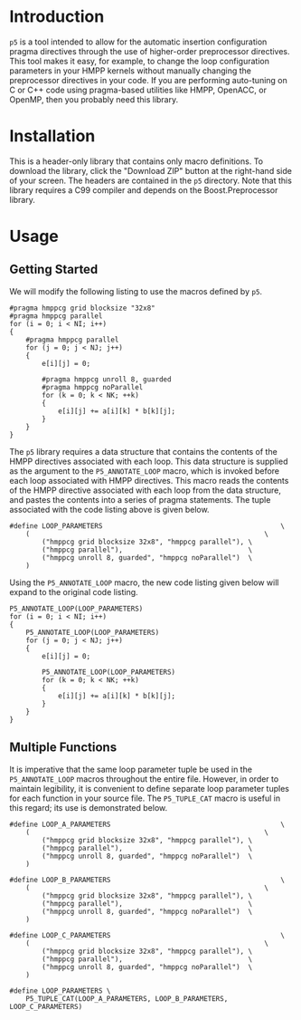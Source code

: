 <!--
  ** File Name:	README.md
  ** Author:	Aditya Ramesh
  ** Date:	07/28/2013
  ** Contact:	_@adityaramesh.com
-->

# Introduction

`p5` is a tool intended to allow for the automatic insertion configuration
pragma directives through the use of higher-order preprocessor directives. This
tool makes it easy, for example, to change the loop configuration parameters in
your HMPP kernels without manually changing the preprocessor directives in your
code. If you are performing auto-tuning on C or C++ code using pragma-based
utilities like HMPP, OpenACC, or OpenMP, then you probably need this library.

# Installation

This is a header-only library that contains only macro definitions. To download
the library, click the "Download ZIP" button at the right-hand side of your
screen. The headers are contained in the `p5` directory. Note that this
library requires a C99 compiler and depends on the Boost.Preprocessor library.

# Usage

## Getting Started

We will modify the following listing to use the macros defined by `p5`.

	#pragma hmppcg grid blocksize "32x8"
	#pragma hmppcg parallel
	for (i = 0; i < NI; i++)
	{
		#pragma hmppcg parallel
		for (j = 0; j < NJ; j++)
		{
			e[i][j] = 0;

			#pragma hmppcg unroll 8, guarded
			#pragma hmppcg noParallel
			for (k = 0; k < NK; ++k)
			{
				e[i][j] += a[i][k] * b[k][j];
			}
		}
	}

The `p5` library requires a data structure that contains the contents of the
HMPP directives associated with each loop. This data structure is supplied as
the argument to the `P5_ANNOTATE_LOOP` macro, which is invoked before each
loop associated with HMPP directives. This macro reads the contents of the HMPP
directive associated with each loop from the data structure, and pastes the
contents into a series of pragma statements. The tuple associated with the code
listing above is given below.

	#define LOOP_PARAMETERS                                            \
		(                                                          \
			("hmppcg grid blocksize 32x8", "hmppcg parallel"), \
			("hmppcg parallel"),                               \
			("hmppcg unroll 8, guarded", "hmppcg noParallel")  \
		)

Using the `P5_ANNOTATE_LOOP` macro, the new code listing given below will
expand to the original code listing.

	P5_ANNOTATE_LOOP(LOOP_PARAMETERS)
	for (i = 0; i < NI; i++)
	{
		P5_ANNOTATE_LOOP(LOOP_PARAMETERS)
		for (j = 0; j < NJ; j++)
		{
			e[i][j] = 0;

			P5_ANNOTATE_LOOP(LOOP_PARAMETERS)
			for (k = 0; k < NK; ++k)
			{
				e[i][j] += a[i][k] * b[k][j];
			}
		}
	}

## Multiple Functions

It is imperative that the same loop parameter tuple be used in the
`P5_ANNOTATE_LOOP` macros throughout the entire file. However, in order to
maintain legibility, it is convenient to define separate loop parameter tuples
for each function in your source file. The `P5_TUPLE_CAT` macro is useful in
this regard; its use is demonstrated below.

	#define LOOP_A_PARAMETERS                                          \
		(                                                          \
			("hmppcg grid blocksize 32x8", "hmppcg parallel"), \
			("hmppcg parallel"),                               \
			("hmppcg unroll 8, guarded", "hmppcg noParallel")  \
		)

	#define LOOP_B_PARAMETERS                                          \
		(                                                          \
			("hmppcg grid blocksize 32x8", "hmppcg parallel"), \
			("hmppcg parallel"),                               \
			("hmppcg unroll 8, guarded", "hmppcg noParallel")  \
		)

	#define LOOP_C_PARAMETERS                                          \
		(                                                          \
			("hmppcg grid blocksize 32x8", "hmppcg parallel"), \
			("hmppcg parallel"),                               \
			("hmppcg unroll 8, guarded", "hmppcg noParallel")  \
		)

	#define LOOP_PARAMETERS \
		P5_TUPLE_CAT(LOOP_A_PARAMETERS, LOOP_B_PARAMETERS, LOOP_C_PARAMETERS)
